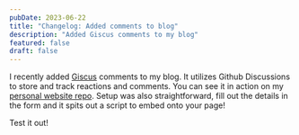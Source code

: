 ```yaml
---
pubDate: 2023-06-22
title: "Changelog: Added comments to blog"
description: "Added Giscus comments to my blog"
featured: false
draft: false
---
```


I recently added [Giscus](https://giscus.app/) comments to my blog. It utilizes Github Discussions to store and track reactions and comments. You can see it in action on my [personal website repo](https://github.com/jonathanyeong/personal-website/discussions). Setup was also straightforward, fill out the details in the form and it spits out a script to embed onto your page!

Test it out!